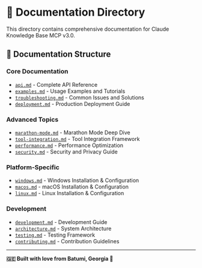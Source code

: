 # 📁 Documentation Directory

This directory contains comprehensive documentation for Claude Knowledge Base MCP v3.0.

## 📑 Documentation Structure

### Core Documentation
- [`api.md`](api.md) - Complete API Reference
- [`examples.md`](examples.md) - Usage Examples and Tutorials  
- [`troubleshooting.md`](troubleshooting.md) - Common Issues and Solutions
- [`deployment.md`](deployment.md) - Production Deployment Guide

### Advanced Topics
- [`marathon-mode.md`](marathon-mode.md) - Marathon Mode Deep Dive
- [`tool-integration.md`](tool-integration.md) - Tool Integration Framework
- [`performance.md`](performance.md) - Performance Optimization
- [`security.md`](security.md) - Security and Privacy Guide

### Platform-Specific
- [`windows.md`](windows.md) - Windows Installation & Configuration
- [`macos.md`](macos.md) - macOS Installation & Configuration  
- [`linux.md`](linux.md) - Linux Installation & Configuration

### Development
- [`development.md`](development.md) - Development Guide
- [`architecture.md`](architecture.md) - System Architecture
- [`testing.md`](testing.md) - Testing Framework
- [`contributing.md`](contributing.md) - Contribution Guidelines

---

**🇬🇪 Built with love from Batumi, Georgia 🌊**
